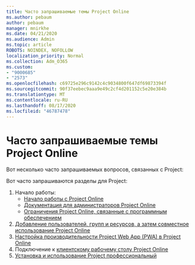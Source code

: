 ```yaml
---
title: Часто запрашиваемые темы Project Online
ms.author: pebaum
author: pebaum
manager: mnirkhe
ms.date: 04/21/2020
ms.audience: Admin
ms.topic: article
ROBOTS: NOINDEX, NOFOLLOW
localization_priority: Normal
ms.collection: Adm_O365
ms.custom:
- "9000685"
- "2573"
ms.openlocfilehash: c69725e296c9142c4c9034800f647df69873394f
ms.sourcegitcommit: 90f37eebec9aaa9e49c2cf4d201152c5e20e384b
ms.translationtype: MT
ms.contentlocale: ru-RU
ms.lasthandoff: 08/17/2020
ms.locfileid: "46787478"
---
```

# <a name="project-online-frequently-requested-topics"></a>Часто запрашиваемые темы Project Online

Вот несколько часто запрашиваемых вопросов, связанных с Project:

Вот часто запрашиваются разделы для Project:
1.  Начало работы: 
    -   [Начало работы с Project Online](https://docs.microsoft.comProjectOnline/get-started-with-project-online) 
    -   [Документация для администраторов Project Online](https://docs.microsoft.com/projectonline/project-online) 
    -   [Ограничения Project Online, связанные с программным обеспечением](https://docs.microsoft.com/ProjectOnline/project-online-software-boundaries-and-limits) 
2.  [Добавление пользователей, групп и ресурсов, а затем совместное использование Project Online](https://docs.microsoft.com/projectonline/step-2-add-people-to-project-online) 
3.  [Настройка производительности Project Web App (PWA) в Project Online](https://docs.microsoft.com/projectonline/tune-project-online-performance)
4.  Подключение к [клиентскому рабочему столу Project Online](https://docs.microsoft.com/projectonline/connect-to-project-online-with-the-project-online-desktop-client) 
5.  [Установка и использование Project профессиональный](https://support.office.com/article/install-project-7059249b-d9fe-4d61-ab96-5c5bf435f281) 
